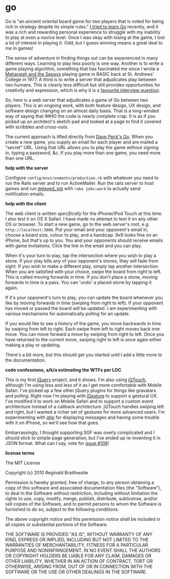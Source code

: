 go
===

Go is "an ancient oriental board game for two players that is noted for being rich in strategy despite its simple rules." [I tried to learn Go](http://github.com/raganwald/homoiconic/blob/master/2009-10-20/high_anxiety.md#readme "High Anxiety") recently, and it was a rich and rewarding personal experience to struggle with my inability to play at even a novice level. Once I was okay with losing at the game, I lost a lot of interest in playing it. Odd, but I guess winning means a great deal to me in games!

The sense of adventure in finding things out can be experienced in many different ways. Learning to play less poorly is one way. Another is to write a game playing algorithm, something that has fascinated me since I wrote a [Maharajah and the Sepoys](http://en.wikipedia.org/wiki/Maharajah_and_the_Sepoys) playing game in BASIC back at St. Andrews' College in 1977. A third is to write a server that adjudicates play between two humans. This is clearly less difficult but still provides opportunities for creativity and expression, which is why it is a [favourite interview question](http://weblog.raganwald.com/2006/06/my-favourite-interview-question.html "My favourite interview question").

So, here is a web server that adjudicates a game of Go between two players. This is an ongoing work, with both feature design, UX design, and software design changing on an almost daily basis. That is a long-winded way of saying that IMHO the code is nearly complete crap. It is as if you picked up an architect's sketch pad and looked at a page to find it covered with scribbles and cross-outs.

The current approach is lifted directly from [Dave Peck's Go](http://go.davepeck.org/ "[Dave Peck's Go]"). When you create a new game, you supply an email for each player and are mailed a "secret" URL. Using that URL allows you to play the game without signing in, typing a password, &c. If you play more than one game, you need more than one URL.

**help with the server**

Configure `config/environments/production.rb` with whatever you need to run the Rails server and to run ActiveMailer. Run the rails server to host games and run [delayed\_job](http://github.com/tobi/delayed_job "Delayed Job") with `rake jobs:work` to actually send notification emails. 

**help with the client**

The web client is written *specifically* for the iPhone/iPod Touch at this time. I also test it on OS X Safari. I have made no attempt to test it on any other OS or browser. To start a new game, go to the web server's root, e.g. `http://localhost:3000`. Put your email and your opponent's email in, choose a board size, colour to play, and a handicap. 9x9 looks fine on an iPhone, but that's up to you. You and your opponents should receive emails with game invitations. Click the link in the email and you can play.

When it's your turn to play, tap the intersection where you wish to play a stone. If your play kills any of your opponent's stones, they will fade from sight. If you wish to make a different play, simply tap another intersection. When you are satisfied with your choice, swipe the board from right to left. This is called moving forwards in time. If you don't place a stone, moving forwards in time is a pass. You can 'undo' a placed stone by tapping it again.

If it's your opponent's turn to play, you can update the board whenever you like by moving forwards in time (swiping from right to left). If your opponent has moved or passed the board will be updated. I am experimenting with various mechanisms for automatically polling for an update.

If you would like to see a history of the game, you move backwards in time by swiping from left to right. Each swipe from left to right moves back one move. You can move forward a move by swiping from right to left. Once you have returned to the current move, swiping right to left is once again either making a play or updating.

There's a bit more, but this should get you started until I add a little more to the documentation.

**code confessions, a/k/a estimating the WTFs per LOC**

This is my first [jQuery](http://jquery.com/ "jQuery: The Write Less, Do More, JavaScript Library") project, and it shows. I'm also using [jQTouch](http://www.jqtouch.com/), although I'm using less and less of it as I get more comfortable with Mobile Safari. I've picked up a few other jQuery plugins for things like gravatars and polling. Right now I'm playing with [jGesture](http://plugins.jquery.com/project/jGesture) to support a gestural UX. I've modified it to work on Mobile Safari and to support a custom event architecture instead of a callback architecture. jQTouch handles swiping left and right, but I wanted a richer set of gestures for more advanced users. I'm experimenting with [qtip](http://craigsworks.com/projects/qtip/ "qTip - The jQuery tooltip plugin  - Home") for displaying messages and having some trouble with it on iPhone, so we'll see how that goes.

Embarrassingly, I thought supporting SGF was overly complicated and I should stick to simple page generation, but I've ended up re-inventing it in JSON format. What can I say, vote for [issue #108](https://github.com/raganwald/go/issues/#issue/108)!

**license terms**

The MIT License

Copyright (c) 2010 Reginald Braithwaite

Permission is hereby granted, free of charge, to any person obtaining a copy
of this software and associated documentation files (the "Software"), to deal
in the Software without restriction, including without limitation the rights
to use, copy, modify, merge, publish, distribute, sublicense, and/or sell
copies of the Software, and to permit persons to whom the Software is
furnished to do so, subject to the following conditions:

The above copyright notice and this permission notice shall be included in
all copies or substantial portions of the Software.

THE SOFTWARE IS PROVIDED "AS IS", WITHOUT WARRANTY OF ANY KIND, EXPRESS OR
IMPLIED, INCLUDING BUT NOT LIMITED TO THE WARRANTIES OF MERCHANTABILITY,
FITNESS FOR A PARTICULAR PURPOSE AND NONINFRINGEMENT. IN NO EVENT SHALL THE
AUTHORS OR COPYRIGHT HOLDERS BE LIABLE FOR ANY CLAIM, DAMAGES OR OTHER
LIABILITY, WHETHER IN AN ACTION OF CONTRACT, TORT OR OTHERWISE, ARISING FROM,
OUT OF OR IN CONNECTION WITH THE SOFTWARE OR THE USE OR OTHER DEALINGS IN
THE SOFTWARE.